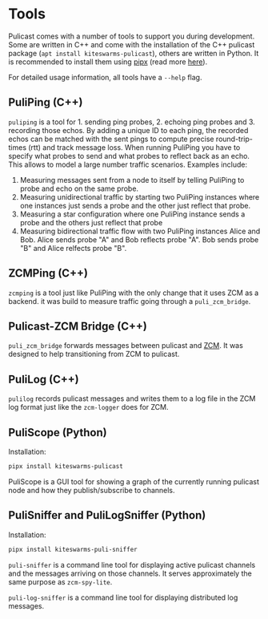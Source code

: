 # Tools

Pulicast comes with a number of tools to support you during development.
Some are written in C++ and come with the installation of the C++ pulicast package (`apt install kiteswarms-pulicast`), others
are written in Python. It is recommended to install them using [pipx](https://pipxproject.github.io/pipx/)
(read more [here](https://kiteswarms.gitlab-pages.kiteswarms.com/wiki/tutorial-python/#use-applications)).

For detailed usage information, all tools have a `--help` flag.

## PuliPing (C++)

`puliping` is a tool for 1. sending ping probes, 2. echoing ping probes and 3. recording those echos.
By adding a unique ID to each ping, the recorded echos can be matched with the sent pings to compute
precise round-trip-times (rtt) and track message loss.
When running PuliPing you have to specify what probes to send and what probes to reflect back as an
echo.
This allows to model a large number traffic scenarios. Examples include:
 1. Measuring messages sent from a node to itself by telling PuliPing to probe and echo on the same
 probe.
 2. Measuring unidirectional traffic by starting two PuliPing instances where one instances just
 sends a probe and the other just reflect that probe.
 3. Measuring a star configuration where one PuliPing instance sends a probe and the others just
 reflect that probe
 4. Measuring bidirectional traffic flow with two PuliPing instances Alice and Bob.
 Alice sends probe "A" and Bob reflects probe "A". Bob sends probe "B" and Alice relfects probe "B".

## ZCMPing (C++)

`zcmping` is a tool just like PuliPing with the only change that it uses ZCM as a backend.
it was build to measure traffic going through a `puli_zcm_bridge`.

## Pulicast-ZCM Bridge (C++)

`puli_zcm_bridge` forwards messages between pulicast and [ZCM](https://github.com/ZeroCM/zcm).
It was designed to help transitioning from ZCM to pulicast.

## PuliLog (C++)

`pulilog` records pulicast messages and writes them to a log file in the ZCM log format just like the `zcm-logger` does
for ZCM.

## PuliScope (Python)

Installation:

```bash
pipx install kiteswarms-pulicast
```

PuliScope is a GUI tool for showing a graph of the currently running pulicast node and how they publish/subscribe to channels.

## PuliSniffer and PuliLogSniffer (Python)

Installation:

```bash
pipx install kiteswarms-puli-sniffer
```

`puli-sniffer` is a command line tool for displaying active pulicast channels and the messages arriving on those channels.
It serves approximately the same purpose as `zcm-spy-lite`.

`puli-log-sniffer` is a command line tool for displaying distributed log messages.
